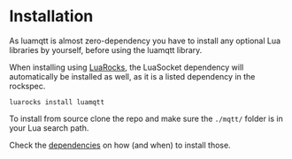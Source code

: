 # Installation

As luamqtt is almost zero-dependency you have to install any optional Lua libraries by
yourself, before using the luamqtt library.

When installing using [LuaRocks](http://luarocks.org/modules/xhaskx/luamqtt), the
LuaSocket dependency will automatically be installed as well, as it is a listed dependency
in the rockspec.

    luarocks install luamqtt

To install from source clone the repo and make sure the `./mqtt/` folder is in your
Lua search path.

Check the [dependencies](./02-dependencies.md) on how (and when) to install those.
